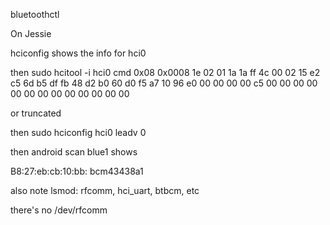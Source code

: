 bluetoothctl

On Jessie

hciconfig
shows the info for hci0

then
sudo hcitool -i hci0 cmd 0x08 0x0008 1e 02 01 1a 1a ff 4c 00 02 15 e2 c5 6d b5 df fb 48 d2 b0 60 d0 f5 a7 10 96 e0 00 00 00 00 c5 00 00 00 00 00 00 00 00 00 00 00 00 00

or truncated

then sudo hciconfig hci0 leadv 0

then android scan blue1 shows

B8:27:eb:cb:10:bb: bcm43438a1

also note
lsmod: rfcomm, hci_uart, btbcm, etc

there's no /dev/rfcomm
